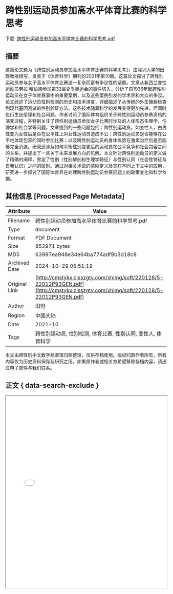 # 跨性别运动员参加高水平体育比赛的科学思考

<!-- tcd_download_link -->
下载: <a href="../跨性别运动员参加高水平体育比赛的科学思考.pdf" download>跨性别运动员参加高水平体育比赛的科学思考.pdf</a>
<!-- tcd_download_link_end -->

## 摘要

<!-- tcd_abstract -->
这篇论文题为《跨性别运动员参加高水平体育比赛的科学思考》，由深圳大学的田野教授撰写，发表于《体育科学》期刊的2021年第10期。这篇论文探讨了跨性别运动员参与女子高水平体育比赛这一复杂而富有争议性的话题。文章从新西兰变性运动员劳拉·哈伯德参加第32届夏季奥运会的事件切入，分析了自1936年起跨性别运动员在女子体育赛事中的重要案例，以及这些案例引发的学术界和大众的争议。论文综述了运动员性别检测的历史和技术演变，详细描述了从传统的外生殖器检查到现代基因测试的性别验证方法。这些技术随着科学的发展变得更加先进，但同时也衍生出伦理和社会问题。作者讨论了国际体育组织关于跨性别运动员参赛资格的演变过程，并特别关注了跨性别运动员参加女子比赛时涉及的人体形态生理学、伦理学和社会学等问题。文章提到的一些问题包括：跨性别运动员，如变性人，由男性变为女性后是否在公平性上对女性运动员造成不公；跨性别运动员是否能够在公平地体现包容的同时参加比赛；以及跨性别运动员的身体优势在激素治疗后是否能够完全消退。研究还涉及如何平衡性别变更后的运动员在公平竞争和社会包容之间的关系，并提出了一些关于未来发展方向的见解。本文针对跨性别运动员的定义做了精确的阐释，界定了性别（性别解剖和生理学特征）与性别认同（社会性特征与自我认识）之间的区别。通过对相关术语的清晰定义及其在不同上下文中的应用，研究进一步探讨了国际体育界在处理跨性别运动员参赛问题上的政策变化和科学依据。

<!-- tcd_abstract_end -->

## 其他信息 [Processed Page Metadata]

| Attribute       | Value                                  |
|-----------------|----------------------------------------|
| Filename        | 跨性别运动员参加高水平体育比赛的科学思考.pdf                             |
| Type            | document                                 |
| Format          | PDF Document                               |
| Size            | 852971 bytes                           |
| MD5             | 63997ea948e34e64ba774adf9b3d18c8                                  |
| Archived Date   | 2024-10-29 05:51:19                             |
| Original Link   | [http://cmstykx.cisszgty.com/xhimg/soft/220128/5-22012P93GEN.pdf](http://cmstykx.cisszgty.com/xhimg/soft/220128/5-22012P93GEN.pdf)                         |
| Author          | 田野                               |
| Region          | 中国大陆                               |
| Date            | 2021-10                                 |
| Tags            | 跨性别运动员, 性别检测, 体育比赛, 性别认同, 变性人, 体育科学                                 |

本文由跨性别中文数字档案馆归档整理，仅供存档使用。版权归原作者所有，所有内容仅为历史资料保存及研究之用。如果原作者或相关方希望移除存档内容，请通过电子邮件与我们联系。

## 正文 { data-search-exclude }

<!-- tcd_main_text -->
<iframe src="../跨性别运动员参加高水平体育比赛的科学思考.pdf" width="100%" height="600px">
    <p>无法显示PDF，请下载查看。</p>
</iframe>
<!-- tcd_main_text_end -->

